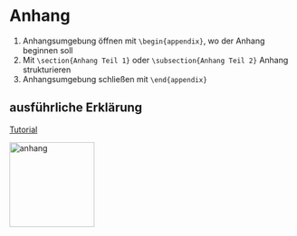 # Anhang

1. Anhangsumgebung öffnen mit `\begin{appendix}`, wo der Anhang beginnen soll
2. Mit `\section{Anhang Teil 1}` oder `\subsection{Anhang Teil 2}` Anhang strukturieren
3. Anhangsumgebung schließen mit `\end{appendix}`

## ausführliche Erklärung

[Tutorial](https://latex-tutorial.com/latex-appendix/)


<img src="anhang.png" alt="anhang" width="150"/>
